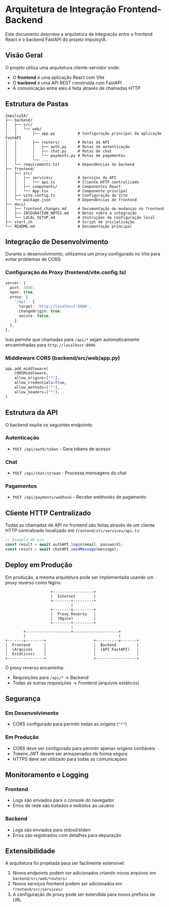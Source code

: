 # Arquitetura de Integração Frontend-Backend

Este documento descreve a arquitetura de integração entre o frontend React e o backend FastAPI do projeto ImpulsyIA.

## Visão Geral

O projeto utiliza uma arquitetura cliente-servidor onde:
- O **frontend** é uma aplicação React com Vite
- O **backend** é uma API REST construída com FastAPI
- A comunicação entre eles é feita através de chamadas HTTP

## Estrutura de Pastas

```
ImpulsyIA/
├── backend/
│   ├── src/
│   │   └── web/
│   │       ├── app.py          # Configuração principal da aplicação FastAPI
│   │       ├── routers/        # Rotas da API
│   │       │   ├── auth.py     # Rotas de autenticação
│   │       │   ├── chat.py     # Rotas de chat
│   │       │   └── payments.py # Rotas de pagamentos
│   │       └── ...
│   └── requirements.txt        # Dependências do backend
├── frontend/
│   ├── src/
│   │   ├── services/           # Serviços de API
│   │   │   └── api.ts          # Cliente HTTP centralizado
│   │   ├── components/         # Componentes React
│   │   └── App.tsx             # Componente principal
│   ├── vite.config.ts          # Configuração do Vite
│   └── package.json            # Dependências do frontend
├── docs/
│   ├── frontend_changes.md     # Documentação de mudanças no frontend
│   ├── INTEGRATION_NOTES.md    # Notas sobre a integração
│   └── LOCAL_SETUP.md          # Instruções de configuração local
├── start.sh                    # Script de inicialização
└── README.md                   # Documentação principal
```

## Integração de Desenvolvimento

Durante o desenvolvimento, utilizamos um proxy configurado no Vite para evitar problemas de CORS:

### Configuração do Proxy (frontend/vite.config.ts)

```typescript
server: {
  port: 3000,
  open: true,
  proxy: {
    '/api': {
      target: 'http://localhost:8000',
      changeOrigin: true,
      secure: false,
    },
  },
},
```

Isso permite que chamadas para `/api/*` sejam automaticamente encaminhadas para `http://localhost:8000`.

### Middleware CORS (backend/src/web/app.py)

```python
app.add_middleware(
    CORSMiddleware,
    allow_origins=["*"],
    allow_credentials=True,
    allow_methods=["*"],
    allow_headers=["*"],
)
```

## Estrutura da API

O backend expõe os seguintes endpoints:

### Autenticação
- `POST /api/auth/token` - Gera tokens de acesso

### Chat
- `POST /api/chat/stream` - Processa mensagens do chat

### Pagamentos
- `POST /api/payments/webhook` - Recebe webhooks de pagamento

## Cliente HTTP Centralizado

Todas as chamadas de API no frontend são feitas através de um cliente HTTP centralizado localizado em `frontend/src/services/api.ts`:

```typescript
// Exemplo de uso
const result = await authAPI.login(email, password);
const result = await chatAPI.sendMessage(message);
```

## Deploy em Produção

Em produção, a mesma arquitetura pode ser implementada usando um proxy reverso como Nginx:

```
                    +------------------+
                    |  Internet        |
                    +--------+---------+
                             |
                    +--------v---------+
                    |  Proxy Reverso   |
                    |  (Nginx)         |
                    +--------+---------+
                             |
        +--------------------+--------------------+
        |                                         |
+-------v--------+                     +----------v-------+
|  Frontend      |                     |  Backend         |
|  (Arquivos     |                     |  (API FastAPI)   |
|  Estáticos)    |                     |                  |
+----------------+                     +------------------+
```

O proxy reverso encaminha:
- Requisições para `/api/*` → Backend
- Todas as outras requisições → Frontend (arquivos estáticos)

## Segurança

### Em Desenvolvimento
- CORS configurado para permitir todas as origens (`"*"`)

### Em Produção
- CORS deve ser configurado para permitir apenas origens confiáveis
- Tokens JWT devem ser armazenados de forma segura
- HTTPS deve ser utilizado para todas as comunicações

## Monitoramento e Logging

### Frontend
- Logs são enviados para o console do navegador
- Erros de rede são tratados e exibidos ao usuário

### Backend
- Logs são enviados para stdout/stderr
- Erros são registrados com detalhes para depuração

## Extensibilidade

A arquitetura foi projetada para ser facilmente extensível:

1. Novos endpoints podem ser adicionados criando novos arquivos em `backend/src/web/routers/`
2. Novos serviços frontend podem ser adicionados em `frontend/src/services/`
3. A configuração do proxy pode ser estendida para novos prefixos de URL